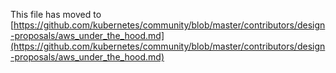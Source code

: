 This file has moved to [https://github.com/kubernetes/community/blob/master/contributors/design-proposals/aws_under_the_hood.md](https://github.com/kubernetes/community/blob/master/contributors/design-proposals/aws_under_the_hood.md)
